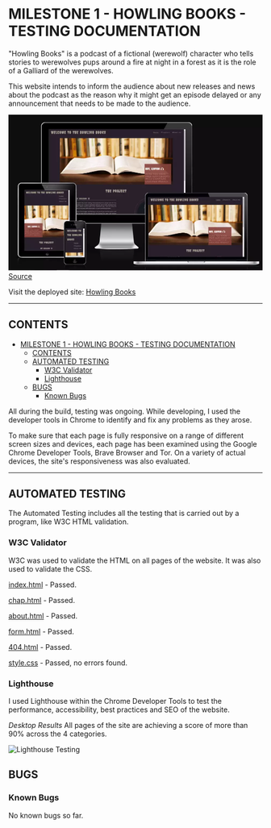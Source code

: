 # MILESTONE 1 - HOWLING BOOKS - TESTING DOCUMENTATION

"Howling Books" is a podcast of a fictional (werewolf) character who tells stories to werewolves pups around a fire at night in a forest as it is the role of a Galliard of the werewolves.

This website intends to inform the audience about new releases and news about the podcast as the reason why it might get an episode delayed or any announcement that needs to be made to the audience.

![General vision of my website in many types of screens](assets/images/readme/index.webp)
[Source](https://ui.dev/amiresponsive?url=https://tkml87.github.io/project-portfolio-1/)

Visit the deployed site: [Howling Books](https://tkml87.github.io/project-portfolio-1)

---

## CONTENTS

- [MILESTONE 1 - HOWLING BOOKS - TESTING DOCUMENTATION](#milestone-1---howling-books---testing-documentation)
  - [CONTENTS](#contents)
  - [AUTOMATED TESTING](#automated-testing)
    - [W3C Validator](#w3c-validator)
    - [Lighthouse](#lighthouse)
  - [BUGS](#bugs)
    - [Known Bugs](#known-bugs)

All during the build, testing was ongoing. While developing, I used the developer tools in Chrome to identify and fix any problems as they arose.

To make sure that each page is fully responsive on a range of different screen sizes and devices, each page has been examined using the Google Chrome Developer Tools, Brave Browser and Tor. On a variety of actual devices, the site's responsiveness was also evaluated.

---

## AUTOMATED TESTING

The Automated Testing includes all the testing that is carried out by a program, like W3C HTML validation.

### W3C Validator

W3C was used to validate the HTML on all pages of the website. It was also used to validate the CSS.

[index.html](https://validator.w3.org/nu/?showoutline=yes&doc=https%3A%2F%2Ftkml87.github.io%2Fproject-portfolio-1%2Findex.html) - Passed.

[chap.html](https://validator.w3.org/nu/?showoutline=yes&doc=https%3A%2F%2Ftkml87.github.io%2Fproject-portfolio-1%2Fchap.html) - Passed.

[about.html](https://validator.w3.org/nu/?showoutline=yes&doc=https%3A%2F%2Ftkml87.github.io%2Fproject-portfolio-1%2Fabout.html) - Passed.

[form.html](https://validator.w3.org/nu/?doc=https%3A%2F%2Ftkml87.github.io%2Fproject-portfolio-1%2Fform.html) - Passed.

[404.html](https://validator.w3.org/nu/?showoutline=yes&doc=https%3A%2F%2Ftkml87.github.io%2Fproject-portfolio-1%2F404.html) - Passed.

[style.css](https://www.dropbox.com/s/j04u2josif4wy5u/css.PNG?dl=0) - Passed, no errors found.


### Lighthouse

I used Lighthouse within the Chrome Developer Tools to test the performance, accessibility, best practices and SEO of the website.

_Desktop Results_
All pages of the site are achieving a score of more than 90% across the 4 categories.

![Lighthouse Testing](https://www.dropbox.com/s/l77ye1k3y2d6qly/light-all.png?dl=0)

## BUGS

### Known Bugs

No known bugs so far.